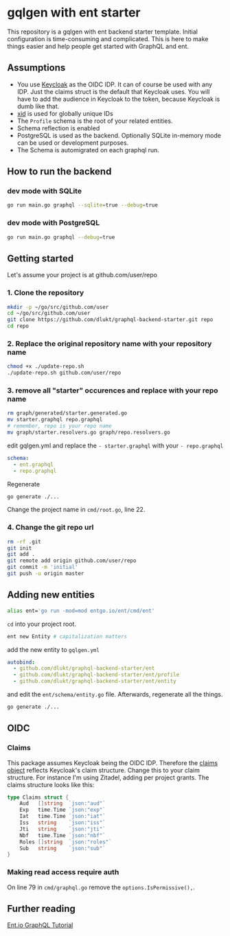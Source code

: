 # gqlgen with ent starter

This repository is a gqlgen with ent backend starter template.
Initial configuration is time-consuming and complicated.
This is here to make things easier and help people get started with GraphQL and ent.

## Assumptions

- You use [Keycloak](https://www.keycloak.org/) as the OIDC IDP.
  It can of course be used with any IDP. Just the claims struct is the default that Keycloak uses.
  You will have to add the audience in Keycloak to the token, because Keycloak is dumb like that.
- [xid](https://github.com/rs/xid) is used for globally unique IDs
- The `Profile` schema is the root of your related entities.
- Schema reflection is enabled
- PostgreSQL is used as the backend. Optionally SQLite in-memory mode can be used or development purposes.
- The Schema is automigrated on each graphql run.

## How to run the backend

### dev mode with SQLite

```bash
go run main.go graphql --sqlite=true --debug=true
```

### dev mode with PostgreSQL

```bash
go run main.go graphql --debug=true
```

## Getting started

Let's assume your project is at github.com/user/repo

### 1. Clone the repository

```bash
mkdir -p ~/go/src/github.com/user
cd ~/go/src/github.com/user
git clone https://github.com/dlukt/graphql-backend-starter.git repo
cd repo
```

### 2. Replace the original repository name with your repository name

```bash
chmod +x ./update-repo.sh
./update-repo.sh github.com/user/repo
```

### 3. remove all "starter" occurences and replace with your repo name

```bash
rm graph/generated/starter.generated.go
mv starter.graphql repo.graphql
# remember, repo is your repo name
mv graph/starter.resolvers.go graph/repo.resolvers.go
```

edit gqlgen.yml and replace the `- starter.graphql` with your `- repo.graphql`

```yaml
schema:
  - ent.graphql
  - repo.graphql
```

Regenerate

```bash
go generate ./...
```

Change the project name in `cmd/root.go`, line 22.

### 4. Change the git repo url

```bash
rm -rf .git
git init
git add .
git remote add origin github.com/user/repo
git commit -m 'initial'
git push -u origin master
```

## Adding new entities

```bash
alias ent='go run -mod=mod entgo.io/ent/cmd/ent'
```

`cd` into your project root.

```bash
ent new Entity # capitalization matters
```

add the new entity to `gqlgen.yml`

```yaml
autobind:
  - github.com/dlukt/graphql-backend-starter/ent
  - github.com/dlukt/graphql-backend-starter/ent/profile
  - github.com/dlukt/graphql-backend-starter/ent/entity
```

and edit the `ent/schema/entity.go` file.
Afterwards, regenerate all the things.

```bash
go generate ./...
```

## OIDC

### Claims

This package assumes Keycloak being the OIDC IDP.
Therefore the [claims object](rules/claims/claims.go) reflects Keycloak's claim structure.
Change this to your claim structure.
For instance I'm using Zitadel, adding per project grants.
The claims structure looks like this:

```go
type Claims struct {
    Aud   []string  `json:"aud"`
    Exp   time.Time `json:"exp"`
    Iat   time.Time `json:"iat"`
    Iss   string    `json:"iss"`
    Jti   string    `json:"jti"`
    Nbf   time.Time `json:"nbf"`
    Roles []string  `json:"roles"`
    Sub   string    `json:"sub"`
}
```

### Making read access require auth

On line 79 in `cmd/graphql.go` remove the `options.IsPermissive(),`.

## Further reading

[Ent.io GraphQL Tutorial](https://entgo.io/docs/tutorial-todo-gql)
